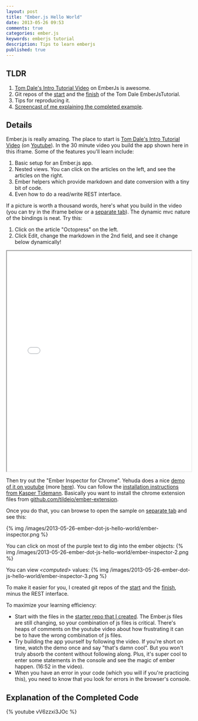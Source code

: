 ```yaml
---
layout: post
title: "Ember.js Hello World"
date: 2013-05-26 09:53
comments: true
categories: ember.js
keywords: emberjs tutorial 
description: Tips to learn emberjs
published: true
---
```



<div id="outline-container-1" class="outline-2">
<h2 id="sec-1">TLDR</h2>
<div class="outline-text-2" id="text-1">

<ol>
<li><a href="http://emberjs.com/guides/">Tom Dale's Intro Tutorial Video</a> on EmberJs is awesome.
</li>
<li>Git repos of the <a href="https://github.com/justin808/ember-js-guides-railsonmaui-start">start</a> and the <a href="https://github.com/justin808/ember-js-guides-railsonmaui-no-rest">finish</a> of the Tom Dale EmberJsTutorial.
</li>
<li>Tips for reproducing it.
</li>
<li><a href="http://youtu.be/vV6zzxi3JOc">Screencast of me explaining the completed example</a>.
</li>
</ol>


</div>

</div>

<div id="outline-container-2" class="outline-2">
<h2 id="sec-2">Details</h2>
<div class="outline-text-2" id="text-2">

<p>Ember.js is really amazing. The place to start is <a href="http://emberjs.com/guides/">Tom Dale's Intro Tutorial Video</a>
(on <a href="http://www.youtube.com/watch?feature=player_embedded&amp;v=Ga99hMi7wfY">Youtube</a>). In the 30 minute video you build the app shown here in this
iframe. Some of the features you'll learn include:
</p><ol>
<li>Basic setup for an Ember.js app.
</li>
<li>Nested views. You can click on the articles on the left, and see the
   articles on the right.
</li>
<li>Ember helpers which provide markdown and date conversion with a tiny bit of code.
</li>
<li>Even how to do a read/write REST interface. 
</li>
</ol>


<p>
If a picture is worth a thousand words, here's what you build in the video (you
can try in the iframe below or a <a href="http://www.railsonmaui.com/tutorials/ember-js-guides-railsonmaui/index.html">separate tab</a>). The dynamic mvc nature of the
bindings is neat. Try this:
</p><ol>
<li>Click on the article "Octopress" on the left.
</li>
<li>Click Edit, change the markdown in the 2nd field, and see it change below
      dynamically!
</li>
</ol>


<div><iframe src='/tutorials/ember-js-guides-railsonmaui/index.html' width='100%' height='600px'></iframe></div>

<p>
Then try out the "Ember Inspector for Chrome". Yehuda does a nice <a href="https://www.youtube.com/watch?v=18OSYuhk0Yo">demo of it on youtube</a> (more <a href="http://www.youtube.com/user/wycats/videos">here</a>). You can follow the <a href="http://www.kaspertidemann.com/how-to-try-out-the-ember-inspector-in-google-chrome/">installation instructions from Kasper Tidemann</a>.
Basically you want to install the chrome extension files from
<a href="https://github.com/tildeio/ember-extension">github.com/tildeio/ember-extension</a>.
</p>
<p>
Once you do that, you can browse to open the sample on <a href="http://www.railsonmaui.com/tutorials/ember-js-guides-railsonmaui/index.html">separate tab</a> and see
this:
</p>
<p>
{% img /images/2013-05-26-ember-dot-js-hello-world/ember-inspector.png %}
</p>
<p>
You can click on most of the purple text to dig into the ember objects:
{% img /images/2013-05-26-ember-dot-js-hello-world/ember-inspector-2.png %}
</p>
<p>
You can view <i>&lt;computed&gt;</i> values:
{% img /images/2013-05-26-ember-dot-js-hello-world/ember-inspector-3.png %}
</p>
<p>
To make it easier for you, I created git repos of the <a href="https://github.com/justin808/ember-js-guides-railsonmaui-start">start</a> and the <a href="https://github.com/justin808/ember-js-guides-railsonmaui-no-rest">finish</a>,
minus the REST interface. 
</p>
<p>
To maximize your learning efficiency: 
</p><ul>
<li>Start with the files in the <a href="https://github.com/justin808/ember-js-guides-railsonmaui-start">starter repo that I created</a>. The Ember.js files
  are still changing, so your combination of js files is critical. There's heaps
  of comments on the youtube video about how frustrating it can be to have the
  wrong combination of js files.
</li>
<li>Try building the app yourself by following the video. If you're short on time,
  watch the demo once and say "that's damn cool". But you won't truly absorb the
  content without following along. Plus, it's super cool to enter some
  statements in the console and see the magic of ember happen. (16:52 in the
  video).
</li>
<li>When you have an error in your code (which you will if you're practicing
  this), you need to know that you look for errors in the browser's console.
</li>
</ul>


</div>

</div>

<div id="outline-container-3" class="outline-2">
<h2 id="sec-3">Explanation of the Completed Code</h2>
<div class="outline-text-2" id="text-3">

<p>{% youtube vV6zzxi3JOc %}
</p></div>
</div>

